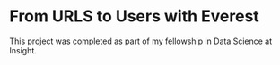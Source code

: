 # From URLS to Users with Everest

This project was completed as part of my fellowship in Data Science at Insight.